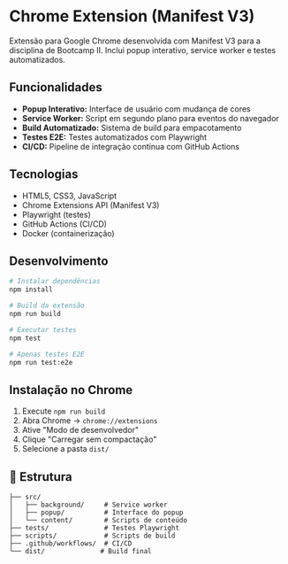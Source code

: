 # Chrome Extension (Manifest V3)

Extensão para Google Chrome desenvolvida com Manifest V3 para a disciplina de Bootcamp II. Inclui popup interativo, service worker e testes automatizados.

## Funcionalidades

* **Popup Interativo:** Interface de usuário com mudança de cores
* **Service Worker:** Script em segundo plano para eventos do navegador
* **Build Automatizado:** Sistema de build para empacotamento
* **Testes E2E:** Testes automatizados com Playwright
* **CI/CD:** Pipeline de integração contínua com GitHub Actions

## Tecnologias

* HTML5, CSS3, JavaScript
* Chrome Extensions API (Manifest V3)
* Playwright (testes)
* GitHub Actions (CI/CD)
* Docker (containerização)

## Desenvolvimento

```bash
# Instalar dependências
npm install

# Build da extensão
npm run build

# Executar testes
npm test

# Apenas testes E2E
npm run test:e2e
```

## Instalação no Chrome

1. Execute `npm run build`
2. Abra Chrome → `chrome://extensions`
3. Ative "Modo de desenvolvedor"
4. Clique "Carregar sem compactação"
5. Selecione a pasta `dist/`

## 📂 Estrutura

```
├── src/
│   ├── background/     # Service worker
│   ├── popup/          # Interface do popup
│   └── content/        # Scripts de conteúdo
├── tests/              # Testes Playwright
├── scripts/            # Scripts de build
├── .github/workflows/  # CI/CD
└── dist/              # Build final
```